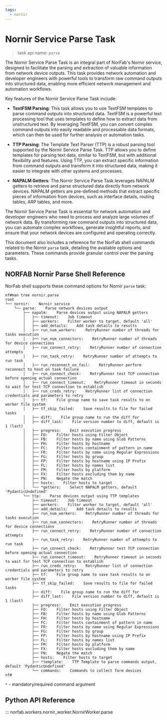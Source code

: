 ```yaml
---
tags:
  - nornir
---
```


# Nornir Service Parse Task

> task api name: `parse`

The Nornir Service Parse Task is an integral part of NorFab's Nornir service, designed to facilitate the parsing and extraction of valuable information from network device outputs. This task provides network automation and developer engineers with powerful tools to transform raw command outputs into structured data, enabling more efficient network management and automation workflows.

Key features of the Nornir Service Parse Task include:

- **TextFSM Parsing**: This task allows you to use TextFSM templates to parse command outputs into structured data. TextFSM is a powerful text processing tool that uses templates to define how to extract data from unstructured text. By leveraging TextFSM, you can convert complex command outputs into easily readable and processable data formats, which can then be used for further analysis or automation tasks.

- **TTP Parsing**: The Template Text Parser (TTP) is a robust parsing tool supported by the Nornir Service Parse Task. TTP allows you to define templates for parsing text data, similar to TextFSM, but with additional flexibility and features. Using TTP, you can extract specific information from command outputs and transform it into structured data, making it easier to integrate with other systems and processes.

- **NAPALM Getters**: The Nornir Service Parse Task leverages NAPALM getters to retrieve and parse structured data directly from network devices. NAPALM getters are pre-defined methods that extract specific pieces of information from devices, such as interface details, routing tables, ARP tables, and more.

The Nornir Service Parse Task is essential for network automation and developer engineers who need to process and analyze large volumes of network data. By transforming raw command outputs into structured data, you can automate complex workflows, generate insightful reports, and ensure that your network devices are configured and operating correctly.

This document also includes a reference for the NorFab shell commands related to the Nornir `parse` task, detailing the available options and parameters. These commands provide granular control over the parsing tasks.

## NORFAB Nornir Parse Shell Reference

NorFab shell supports these command options for Nornir `parse` task:

```
nf#man tree nornir.parse
root
└── nornir:    Nornir service
    └── parse:    Parse network devices output
        ├── napalm:    Parse devices output using NAPALM getters
        │   ├── timeout:    Job timeout
        │   ├── workers:    Filter worker to target, default 'all'
        │   ├── add_details:    Add task details to results
        │   ├── run_num_workers:    RetryRunner number of threads for tasks execution
        │   ├── run_num_connectors:    RetryRunner number of threads for device connections
        │   ├── run_connect_retry:    RetryRunner number of connection attempts
        │   ├── run_task_retry:    RetryRunner number of attempts to run task
        │   ├── run_reconnect_on_fail:    RetryRunner perform reconnect to host on task failure
        │   ├── run_connect_check:    RetryRunner test TCP connection before opening actual connection
        │   ├── run_connect_timeout:    RetryRunner timeout in seconds to wait for test TCP connection to establish
        │   ├── run_creds_retry:    RetryRunner list of connection credentials and parameters to retry
        │   ├── tf:    File group name to save task results to on worker file system
        │   ├── tf_skip_failed:    Save results to file for failed tasks
        │   ├── diff:    File group name to run the diff for
        │   ├── diff_last:    File version number to diff, default is 1 (last)
        │   ├── progress:    Emit execution progress
        │   ├── FO:    Filter hosts using Filter Object
        │   ├── FB:    Filter hosts by name using Glob Patterns
        │   ├── FH:    Filter hosts by hostname
        │   ├── FC:    Filter hosts containment of pattern in name
        │   ├── FR:    Filter hosts by name using Regular Expressions
        │   ├── FG:    Filter hosts by group
        │   ├── FP:    Filter hosts by hostname using IP Prefix
        │   ├── FL:    Filter hosts by names list
        │   ├── FM:    Filter hosts by platform
        │   ├── FX:    Filter hosts excluding them by name
        │   ├── FN:    Negate the match
        │   ├── hosts:    Filter hosts to target
        │   └── *getters:    Select NAPALM getters, default 'PydanticUndefined'
        └── ttp:    Parse devices output using TTP templates
            ├── timeout:    Job timeout
            ├── workers:    Filter worker to target, default 'all'
            ├── add_details:    Add task details to results
            ├── run_num_workers:    RetryRunner number of threads for tasks execution
            ├── run_num_connectors:    RetryRunner number of threads for device connections
            ├── run_connect_retry:    RetryRunner number of connection attempts
            ├── run_task_retry:    RetryRunner number of attempts to run task
            ├── run_connect_check:    RetryRunner test TCP connection before opening actual connection
            ├── run_connect_timeout:    RetryRunner timeout in seconds to wait for test TCP connection to establish
            ├── run_creds_retry:    RetryRunner list of connection credentials and parameters to retry
            ├── tf:    File group name to save task results to on worker file system
            ├── tf_skip_failed:    Save results to file for failed tasks
            ├── diff:    File group name to run the diff for
            ├── diff_last:    File version number to diff, default is 1 (last)
            ├── progress:    Emit execution progress
            ├── FO:    Filter hosts using Filter Object
            ├── FB:    Filter hosts by name using Glob Patterns
            ├── FH:    Filter hosts by hostname
            ├── FC:    Filter hosts containment of pattern in name
            ├── FR:    Filter hosts by name using Regular Expressions
            ├── FG:    Filter hosts by group
            ├── FP:    Filter hosts by hostname using IP Prefix
            ├── FL:    Filter hosts by names list
            ├── FM:    Filter hosts by platform
            ├── FX:    Filter hosts excluding them by name
            ├── FN:    Negate the match
            ├── hosts:    Filter hosts to target
            ├── *template:    TTP Template to parse commands output, default 'PydanticUndefined'
            └── commands:    Commands to collect form devices
nf#
```

``*`` - mandatory/required command argument

## Python API Reference

::: norfab.workers.nornir_worker.NornirWorker.parse